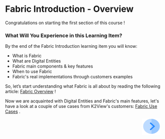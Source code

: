 # Fabric Introduction - Overview

Congratulations on starting the first section of this course !

 

### What Will You Experience in this Learning Item?

By the end of the Fabric Introduction learning item you will know:

- What is Fabric 
- What are Digital Entities
- Fabric main components & key features
- When to use Fabric
- Fabric's real implementations through customers examples



So, let’s start understanding what Fabric is all about by reading the following article: [Fabric Overview](https://github.com/k2view-academy/K2View-Academy/wiki/What-is-Fabric%3F) !

Now we are acquainted with Digital Entities and Fabric's main features, let's have a look at a couple of use cases from K2View's customers: [Fabric Use Cases](academy\Training_Level_1\01_Fabric_Introduction) .



[<img align="right" width="60" height="54" src="/articles/images/Next.png">](\academy\Training_Level_1\02_Fabric_Architecture\FabricArchitectureOverview.md)


 
